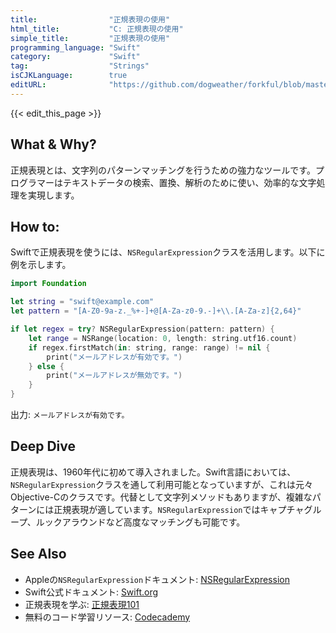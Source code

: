 ```yaml
---
title:                "正規表現の使用"
html_title:           "C: 正規表現の使用"
simple_title:         "正規表現の使用"
programming_language: "Swift"
category:             "Swift"
tag:                  "Strings"
isCJKLanguage:        true
editURL:              "https://github.com/dogweather/forkful/blob/master/content/ja/swift/using-regular-expressions.md"
---
```


{{< edit_this_page >}}

## What & Why?
正規表現とは、文字列のパターンマッチングを行うための強力なツールです。プログラマーはテキストデータの検索、置換、解析のために使い、効率的な文字処理を実現します。

## How to:

Swiftで正規表現を使うには、`NSRegularExpression`クラスを活用します。以下に例を示します。

```Swift
import Foundation

let string = "swift@example.com"
let pattern = "[A-Z0-9a-z._%+-]+@[A-Za-z0-9.-]+\\.[A-Za-z]{2,64}"

if let regex = try? NSRegularExpression(pattern: pattern) {
    let range = NSRange(location: 0, length: string.utf16.count)
    if regex.firstMatch(in: string, range: range) != nil {
        print("メールアドレスが有効です。")
    } else {
        print("メールアドレスが無効です。")
    }
}
```
出力: `メールアドレスが有効です。`

## Deep Dive

正規表現は、1960年代に初めて導入されました。Swift言語においては、`NSRegularExpression`クラスを通して利用可能となっていますが、これは元々Objective-Cのクラスです。代替として文字列メソッドもありますが、複雑なパターンには正規表現が適しています。`NSRegularExpression`ではキャプチャグループ、ルックアラウンドなど高度なマッチングも可能です。

## See Also

- Appleの`NSRegularExpression`ドキュメント:
    [NSRegularExpression](https://developer.apple.com/documentation/foundation/nsregularexpression)
- Swift公式ドキュメント:
    [Swift.org](https://www.swift.org/documentation/)
- 正規表現を学ぶ:
    [正規表現101](https://regex101.com/)
- 無料のコード学習リソース:
    [Codecademy](https://www.codecademy.com/learn/learn-regex)

